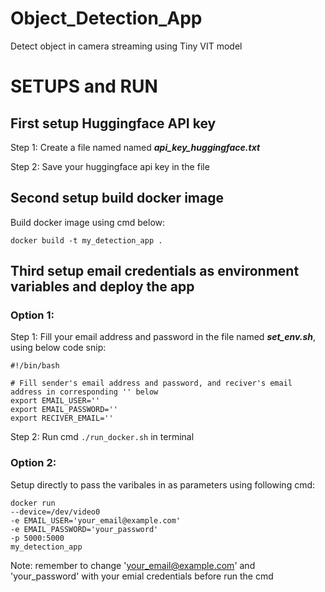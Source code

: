 # Object_Detection_App
Detect object in camera streaming using Tiny VIT model

# SETUPS and RUN
## First setup Huggingface API key
Step 1: Create a file named named ***api_key_huggingface.txt***

Step 2: Save your huggingface api key in the file 

## Second setup build docker image
Build docker image using cmd below:
```
docker build -t my_detection_app .
```

## Third setup email credentials as environment variables and deploy the app
### Option 1: 
Step 1: Fill your email address and password in the file named ***set_env.sh***, using below code snip:
```
#!/bin/bash

# Fill sender's email address and password, and reciver's email address in corresponding '' below
export EMAIL_USER=''
export EMAIL_PASSWORD=''  
export RECIVER_EMAIL=''
```
Step 2: Run cmd `./run_docker.sh` in terminal

### Option 2:
Setup directly to pass the varibales in as parameters using following cmd:

```
docker run 
--device=/dev/video0 
-e EMAIL_USER='your_email@example.com' 
-e EMAIL_PASSWORD='your_password' 
-p 5000:5000 
my_detection_app
```

Note: remember to change 'your_email@example.com' and 'your_password' with your emial credentials before run the cmd

